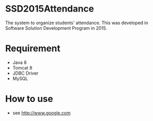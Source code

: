 # SSD2015Attendance
The system to organize students' attendance.
This was developed in Software Solution Development Program in 2015.

# Requirement
- Java 8
- Tomcat 8
- JDBC Driver
- MySQL

# How to use
- see http://www.google.com
